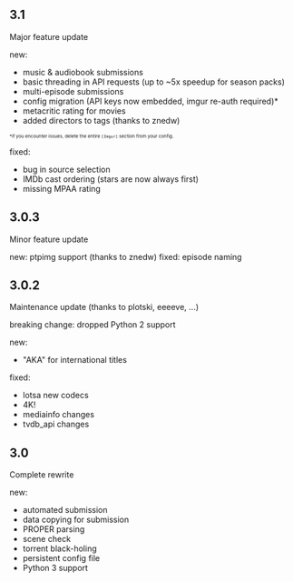 ## 3.1

Major feature update

new:
 - music & audiobook submissions
 - basic threading in API requests (up to ~5x speedup for season packs)
 - multi-episode submissions
 - config migration (API keys now embedded, imgur re-auth required)*
 - metacritic rating for movies
 - added directors to tags (thanks to znedw)

<sub><sub><sub>*if you encounter issues, delete the entire `[Imgur]` section from your config.</sub></sub></sub> 

fixed:
 - bug in source selection
 - IMDb cast ordering (stars are now always first)
 - missing MPAA rating

## 3.0.3

Minor feature update

new: ptpimg support (thanks to znedw)
fixed: episode naming

## 3.0.2

Maintenance update (thanks to plotski, eeeeve, ...)

breaking change: dropped Python 2 support

new:
 - "AKA" for international titles

fixed:
 - lotsa new codecs
 - 4K!
 - mediainfo changes
 - tvdb_api changes  

## 3.0

Complete rewrite

new: 
 - automated submission
 - data copying for submission  
 - PROPER parsing
 - scene check
 - torrent black-holing
 - persistent config file
 - Python 3 support
